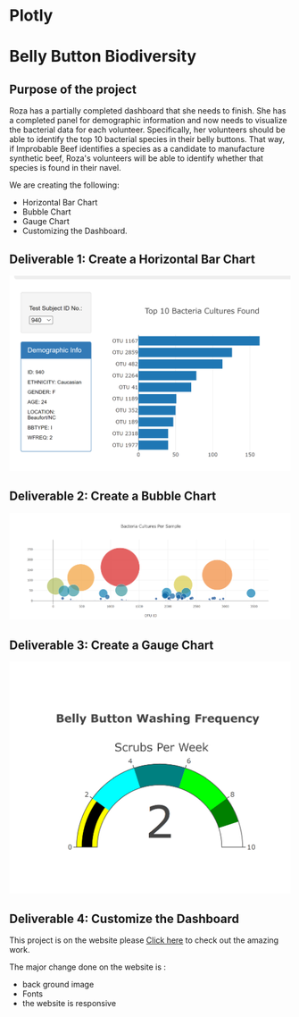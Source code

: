 # Plotly

# Belly Button Biodiversity
## Purpose of the project
  Roza has a partially completed dashboard that she needs to finish. She has a completed panel for demographic information and now needs to visualize the bacterial data for each volunteer. Specifically, her volunteers should be able to identify the top 10 bacterial species in their belly buttons. That way, if Improbable Beef identifies a species as a candidate to manufacture synthetic beef, Roza's volunteers will be able to identify whether that species is found in their navel.
  
  We are creating the following:   
   - Horizontal Bar Chart
   - Bubble Chart
   - Gauge Chart 
   - Customizing the Dashboard.


  
## Deliverable 1: Create a Horizontal Bar Chart

![](https://github.com/urvish7/Plotly/blob/main/static/images/Deliverable1.png)

## Deliverable 2: Create a Bubble Chart

![](https://github.com/urvish7/Plotly/blob/main/static/images/graph.png)

## Deliverable 3: Create a Gauge Chart

![](https://github.com/urvish7/Plotly/blob/main/static/images/bellybuttonwashingfrequency.png)

## Deliverable 4: Customize the Dashboard

This project is on the website please [Click here](https://urvish7.github.io/Plotly/) to check out the amazing work.

The major change done on the website is :
 - back ground image
 - Fonts
 - the website is responsive
 

